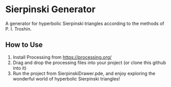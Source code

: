 # Sierpinski Generator
A generator for hyperbolic Sierpinski triangles according to the methods of P. I. Troshin.

## How to Use

1. Install Processing from https://processing.org/
2. Drag and drop the processing files into your project (or clone this github into it)
3. Run the project from SierpinskiDrawer.pde, and enjoy exploring the wonderful world of hyperbolic Sierpinski triangles!
